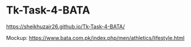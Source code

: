 # Tk-Task-4-BATA

https://sheikhuzair26.github.io/Tk-Task-4-BATA/

Mockup: https://www.bata.com.pk/index.php/men/athletics/lifestyle.html
